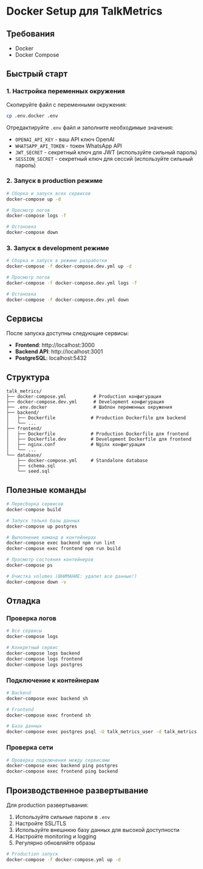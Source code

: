 # Docker Setup для TalkMetrics

## Требования

- Docker
- Docker Compose

## Быстрый старт

### 1. Настройка переменных окружения

Скопируйте файл с переменными окружения:
```bash
cp .env.docker .env
```

Отредактируйте `.env` файл и заполните необходимые значения:
- `OPENAI_API_KEY` - ваш API ключ OpenAI
- `WHATSAPP_API_TOKEN` - токен WhatsApp API
- `JWT_SECRET` - секретный ключ для JWT (используйте сильный пароль)
- `SESSION_SECRET` - секретный ключ для сессий (используйте сильный пароль)

### 2. Запуск в production режиме

```bash
# Сборка и запуск всех сервисов
docker-compose up -d

# Просмотр логов
docker-compose logs -f

# Остановка
docker-compose down
```

### 3. Запуск в development режиме

```bash
# Сборка и запуск в режиме разработки
docker-compose -f docker-compose.dev.yml up -d

# Просмотр логов
docker-compose -f docker-compose.dev.yml logs -f

# Остановка
docker-compose -f docker-compose.dev.yml down
```

## Сервисы

После запуска доступны следующие сервисы:

- **Frontend**: http://localhost:3000
- **Backend API**: http://localhost:3001
- **PostgreSQL**: localhost:5432

## Структура

```
talk_metrics/
├── docker-compose.yml          # Production конфигурация
├── docker-compose.dev.yml      # Development конфигурация
├── .env.docker                 # Шаблон переменных окружения
├── backend/
│   ├── Dockerfile             # Production Dockerfile для backend
│   └── ...
├── frontend/
│   ├── Dockerfile             # Production Dockerfile для frontend
│   ├── Dockerfile.dev         # Development Dockerfile для frontend
│   ├── nginx.conf             # Nginx конфигурация
│   └── ...
└── database/
    ├── docker-compose.yml     # Standalone database
    ├── schema.sql
    └── seed.sql
```

## Полезные команды

```bash
# Пересборка сервисов
docker-compose build

# Запуск только базы данных
docker-compose up postgres

# Выполнение команд в контейнерах
docker-compose exec backend npm run lint
docker-compose exec frontend npm run build

# Просмотр состояния контейнеров
docker-compose ps

# Очистка volumes (ВНИМАНИЕ: удалит все данные!)
docker-compose down -v
```

## Отладка

### Проверка логов
```bash
# Все сервисы
docker-compose logs

# Конкретный сервис
docker-compose logs backend
docker-compose logs frontend
docker-compose logs postgres
```

### Подключение к контейнерам
```bash
# Backend
docker-compose exec backend sh

# Frontend
docker-compose exec frontend sh

# База данных
docker-compose exec postgres psql -U talk_metrics_user -d talk_metrics
```

### Проверка сети
```bash
# Проверка подключения между сервисами
docker-compose exec backend ping postgres
docker-compose exec frontend ping backend
```

## Производственное развертывание

Для production развертывания:

1. Используйте сильные пароли в `.env`
2. Настройте SSL/TLS
3. Используйте внешнюю базу данных для высокой доступности
4. Настройте monitoring и logging
5. Регулярно обновляйте образы

```bash
# Production запуск
docker-compose -f docker-compose.yml up -d
```